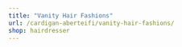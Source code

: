 ```yaml
---
title: "Vanity Hair Fashions"
url: /cardigan-aberteifi/vanity-hair-fashions/
shop: hairdresser
---
```

